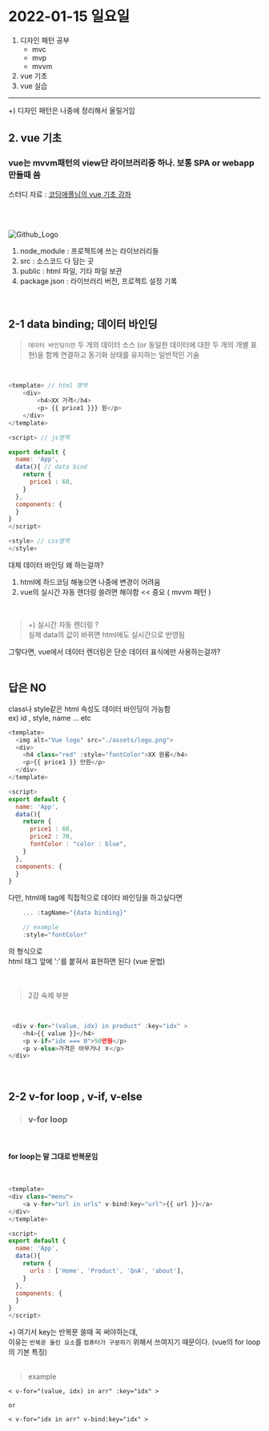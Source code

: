 # 2022-01-15 일요일

1. 디자인 패턴 공부
   - mvc
   - mvp
   - mvvm
2. vue 기초
3. vue 실습

- - - 

+) 디자인 패턴은 나중에 정리해서 올릴거임


## 2. vue 기초

### vue는 mvvm패턴의 view단 라이브러리중 하나. 보통 SPA or webapp만들때 씀


스터디 자료 :
[코딩애플님의 vue 기초 강좌](https://www.youtube.com/watch?v=-tVaahsXpwk&list=PLfLgtT94nNq3Br68sEe26jkOqCPK_8UQ-)


<br>
<br>

![Github_Logo](./img/vue1.png)  

1. node_module : 프로젝트에 쓰는 라이브러리들
2. src : 소스코드 다 담는 곳
3. public : html 파일, 기타 파일 보관
4. package.json : 라이브러리 버전, 프로젝트 설정 기록

<br>

## 2-1 data binding; 데이터 바인딩
> `데이터 바인딩이란` 두 개의 데이터 소스 (or 동일한 데이터에 대한 두 개의 개별 표현)을 함께 연결하고 동기화 상태를 유지하는 일반적인 기술
<br>

```javascript
<template> // html 영역
    <div>
        <h4>XX 가격</h4>
        <p> {{ price1 }}} 원</p>
    </div>
</template>

<script> // js영역

export default {
  name: 'App',
  data(){ // data bind
    return {
      price1 : 60,
    }
  },
  components: {
  }
}
</script>

<style> // css영역
</style>
```

대체 데이터 바인딩 왜 하는걸까? 

1. html에 하드코딩 해놓으면 나중에 변경이 어려움 
2. vue의 실시간 자동 렌더링 쓸려면 해야함 << 중요 
   ( mvvm 패턴 )

<br>

> +) 실시간 자동 렌더링 ? <br>
> 실제 data의 값이 바뀌면 html에도 실시간으로 반영됨

그렇다면, vue에서 데이터 렌더링은 단순 데이터 표식에만 사용하는걸까? 
<br>
<br>

## <b>답은 NO</b>

class나 style같은 html 속성도 데이터 바인딩이 가능함
<br>
ex) id , style, name ... etc
<br>

```javascript
<template>
  <img alt="Vue logo" src="./assets/logo.png">
  <div>
    <h4 class="red" :style="fontColor">XX 원룸</h4>
    <p>{{ price1 }} 만원</p>
  </div>
</template>

<script>
export default {
  name: 'App',
  data(){
    return {
      price1 : 60,
      price2 : 70,
      fontColor : "color : blue",
    }
  },
  components: {
  }
}
```

다만, html에 tag에 직접적으로 데이타 바인딩을 하고싶다면<br>

```javascript
    ... :tagName="{data binding}"

    // example
    :style="fontColor"
```


의 형식으로 <br>
html 태그 앞에 ':'를 붙혀서 표현하면 된다
(vue 문법)
<br><br><br>


> 2강 숙제 부분
<br>

```javascript
 <div v-for="(value, idx) in product" :key="idx" >
    <h4>{{ value }}</h4>
    <p v-if="idx === 0">50만원</p>
    <p v-else>가격은 아무거나 ㅎ</p>
</div>
```
<br>

## 2-2 v-for loop , v-if, v-else
> ### v-for loop
<br>

#### for loop는 말 그대로 반복문임 <br>
<br>

```javascript
<template>
<div class="menu">
    <a v-for="url in urls" v-bind:key="url">{{ url }}</a>
</div>
</template>

<script>
export default {
  name: 'App',
  data(){
    return {
      urls : ['Home', 'Product', 'QnA', 'about'],
    }
  },
  components: {
  }
}
</script>
```

+) 
여기서 key는 반복문 쓸때 꼭 써야하는데, <br>
이유는 `반복문 돌린 요소`를 `컴퓨터가 구분하기` 위해서 쓰여지기 때문이다. (vue의 for loop의 기본 특징) <br><br>

>example
```
< v-for="(value, idx) in arr" :key="idx" >

or

< v-for="idx in arr" v-bind:key="idx" >
```

<br>

